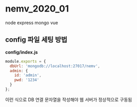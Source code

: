 # nemv_2020_01
node express mongo vue

## config 파일 세팅 방법

**config/index.js**
```javascript
module.exports = {
  dbUrl: 'mongodb://localhost:27017/nemv',
  admin: {
    id: 'admin',
    pwd: '1234'
  }
};
```

이런 식으로 DB 연결 문자열을 작성해야 웹 서버가 정상적으로 구동됨